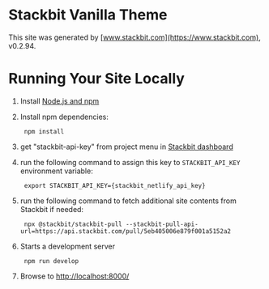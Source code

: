# Stackbit Vanilla Theme

This site was generated by [www.stackbit.com](https://www.stackbit.com), v0.2.94.

# Running Your Site Locally

1. Install [Node.js and npm](https://nodejs.org/en/)

1. Install npm dependencies:

        npm install

1. get "stackbit-api-key" from project menu in [Stackbit dashboard](https://app.stackbit.com/dashboard)

1. run the following command to assign this key to `STACKBIT_API_KEY` environment variable:

        export STACKBIT_API_KEY={stackbit_netlify_api_key}

1. run the following command to fetch additional site contents from Stackbit if needed:

        npx @stackbit/stackbit-pull --stackbit-pull-api-url=https://api.stackbit.com/pull/5eb405006e879f001a5152a2

1. Starts a development server

        npm run develop

1. Browse to [http://localhost:8000/](http://localhost:8000/)

